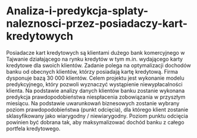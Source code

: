 # Analiza-i-predykcja-splaty-naleznosci-przez-posiadaczy-kart-kredytowych
Posiadacze kart kredytowych są klientami dużego bank komercyjnego w Tajwanie działającego na rynku kredytów w tym m.in. wydającego karty kredytowe dla swoich klientów. Zadanie polega na optymalizacji dochodów banku od obecnych klientów, którzy posiadają kartę kredytową. Firma dysponuje bazą 30 000 klientów. Celem projektu jest wykonanie modelu predykcyjnego, który pozwoli wyznaczyć wystąpienie niewypłacalności klienta. Na podstawie analizy danych klientów banku zostanie wykonana predykcja prawdopodobieństwa niespłacenia zobowiązania w przyszłym miesiącu. Na podstawie uwarunkowań biznesowych zostanie wybrany poziom prawdopodobieństwa (punkt odcięcia), dla którego klient zostanie sklasyfikowany jako wiarygodny / niewiarygodny. Poziom punktu odcięcia powinien być dobrana tak, aby maksymalizować dochód banku z całego portfela kredytowego.
